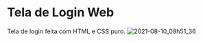 # Tela de Login Web
 Tela de login feita com HTML e CSS puro.
![2021-08-10_08h51_36](https://user-images.githubusercontent.com/58119793/128862270-a48a6a02-12ec-41ea-8f16-84bc5d0df8b9.png)
